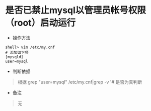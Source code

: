 # 是否已禁止mysql以管理员帐号权限（root）启动运行

- 操作方法
```
shell> vim /etc/my.cnf  
# 添加如下项
[mysqld]
user=mysql
```

- 判断依据
> 根据 grep "user=mysql" /etc/my.cnf|grep -v '#'是否为真判断

- 备注
> 无

